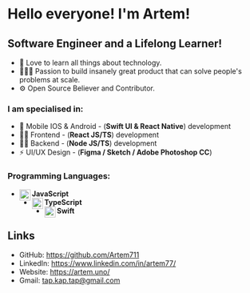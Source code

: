 # Hello everyone! I'm Artem!

## Software Engineer and a Lifelong Learner!
- 📖 Love to learn all things about technology.
- 👷🏻‍♂️ Passion to build insanely great product that can solve people's problems at scale.
- ⚙ Open Source Believer and Contributor.

### I am specialised in:
- 📱 Mobile IOS & Android - (**Swift UI & React Native**) development
-  👨‍💻 Frontend - (**React JS/TS**) development
- 👨‍🔬 Backend - (**Node JS/TS**) development
- ⚡ UI/UX Design - (**Figma / Sketch / Adobe Photoshop CC**)

### Programming Languages: 
 - **JavaScript** <img align="left" alt="javascript" width="22px" src="https://cdn.jsdelivr.net/npm/simple-icons@v3/icons/javascript.svg"/>
 - **TypeScript** <img align="left" alt="javascript" width="22px" src="https://cdn.jsdelivr.net/npm/simple-icons@3.12.2/icons/typescript.svg"/>
 - **Swift** <img align="left" alt="swift" width="22px" src="https://cdn.jsdelivr.net/npm/simple-icons@v3/icons/swift.svg"/>

## Links
- GitHub: https://github.com/Artem711
- LinkedIn: https://www.linkedin.com/in/artem77/
- Website: https://artem.uno/
- Gmail: tap.kap.tap@gmail.com
